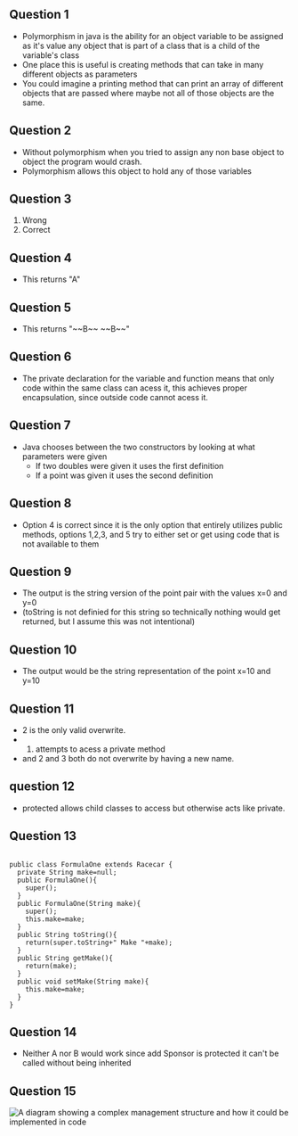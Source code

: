 ## Question 1
- Polymorphism in java is the ability for an object variable to be assigned as it's value any object that is part of a class that is a child of the variable's class 
- One place this is useful is creating methods that can take in many different objects as parameters
- You could imagine a printing method that can print an array of different objects that are passed where maybe not all of those objects are the same.

## Question 2
- Without polymorphism when you tried to assign any non base object to object the program would crash.
- Polymorphism allows this object to hold any of those variables 

## Question 3
 1. Wrong
 2. Correct

## Question 4
- This returns "A"

## Question 5
- This returns "\~\~B\~\~ \~\~B\~\~"

## Question 6
- The private declaration for the variable and function means that only code within the same class can acess it, this achieves proper encapsulation, since outside code cannot acess it.

## Question 7
- Java chooses between the two constructors by looking at what parameters were given
  - If two doubles were given it uses the first definition
  - If a point was given it uses the second definition
 
## Question 8
- Option 4 is correct since it is the only option that entirely utilizes public methods, options 1,2,3, and 5 try to either set or get using code that is not available to them

## Question 9
- The output is the string version of the point pair with the values x=0 and y=0
- (toString is not definied for this string so technically nothing would get returned, but I assume this was not intentional)
## Question 10
- The output would be the string representation of the point x=10 and y=10

## Question 11
- 2 is the only valid overwrite.
- 1. attempts to acess a private method
- and 2 and 3 both do not overwrite by having a new name.

## question 12
- protected allows child classes to access but otherwise acts like private.

## Question 13 
```

public class FormulaOne extends Racecar {
  private String make=null;
  public FormulaOne(){
    super();
  }
  public FormulaOne(String make){
    super();
    this.make=make;
  }
  public String toString(){
    return(super.toString+" Make "+make);
  }
  public String getMake(){
    return(make);
  }
  public void setMake(String make){
    this.make=make;
  }
}
```
## Question 14 
- Neither A nor B would work since add Sponsor is protected it can't be called without being inherited

## Question 15
![A diagram showing a complex management structure and how it could be implemented in code](Diagram.png)

